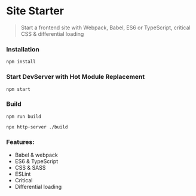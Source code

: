 # Site Starter
> Start a frontend site with Webpack, Babel, ES6 or TypeScript, critical CSS & differential loading

### Installation

```
npm install
```

### Start DevServer with Hot Module Replacement

```
npm start
```

### Build

```
npm run build

npx http-server ./build
```

### Features:

* Babel & webpack
* ES6 & TypeScript
* CSS & SASS
* ESLint
* Critical
* Differential loading
